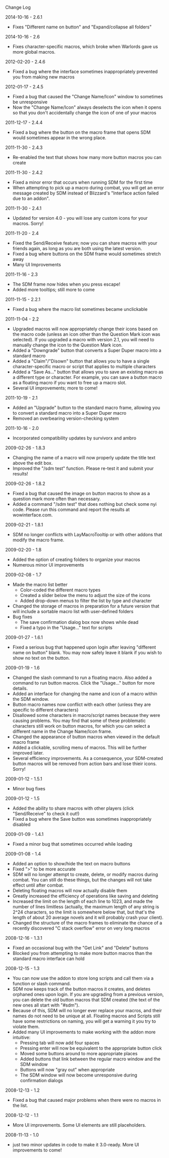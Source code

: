 Change Log

2014-10-16 - 2.6.1
* Fixes "Different name on button" and "Expand/collapse all folders"

2014-10-16 - 2.6
* Fixes character-specific macros, which broke when Warlords gave us more global macros.

2012-02-20 - 2.4.6
* Fixed a bug where the interface sometimes inappropriately prevented you from making new macros

2012-01-17 - 2.4.5
* Fixed a bug that caused the "Change Name/Icon" window to sometimes be unresponsive
* Now the "Change Name/Icon" always deselects the icon when it opens so that you don't accidentally change the icon of one of your macros

2011-12-17 - 2.4.4
* Fixed a bug where the button on the macro frame that opens SDM would sometimes appear in the wrong place.

2011-11-30 - 2.4.3
* Re-enabled the text that shows how many more button macros you can create

2011-11-30 - 2.4.2
* Fixed a minor error that occurs when running SDM for the first time
* When attempting to pick up a macro during combat, you will get an error message created by SDM instead of Blizzard's "Interface action failed due to an addon".

2011-11-30 - 2.4.1
* Updated for version 4.0 - you will lose any custom icons for your macros.  Sorry!

2011-11-20 - 2.4
* Fixed the Send/Receive feature; now you can share macros with your friends again, as long as you are both using the latest version.
* Fixed a bug where buttons on the SDM frame would sometimes stretch away
* Many UI Improvements

2011-11-16 - 2.3
* The SDM frame now hides when you press escape!
* Added more tooltips; still more to come

2011-11-15 - 2.2.1
* Fixed a bug where the macro list sometimes became unclickable

2011-11-04 - 2.2
* Upgraded macros will now appropriately change their icons based on the macro code (unless an icon other than the Question Mark icon was selected).  If you upgraded a macro with version 2.1, you will need to manually change the icon to the Question Mark icon.
* Added a "Downgrade" button that converts a Super Duper macro into a standard macro
* Added a "Claim"/"Disown" button that allows you to have a single character-specific macro or script that applies to multiple characters
* Added a "Save As..." button that allows you to save an existing macro as a different type or character.  For example, you can save a button macro as a floating macro if you want to free up a macro slot.
* Several UI improvements; more to come!

2011-10-19 - 2.1
* Added an "Upgrade" button to the standard macro frame, allowing you to convert a standard macro into a Super Duper macro
* Removed an overbearing version-checking system

2011-10-16 - 2.0
* Incorporated compatibility updates by survivorx and ambro

2009-02-26 - 1.8.3
* Changing the name of a macro will now properly update the title text above the edit box.
* Improved the "/sdm test" function.  Please re-test it and submit your results!

2009-02-26 - 1.8.2
* Fixed a bug that caused the image on button macros to show as a question mark more often than necessary.
* Added a command "/sdm test" that does nothing but check some nyi code.  Please run this command and report the results at wowinterface.com.

2009-02-21 - 1.8.1
* SDM no longer conflicts with LayMacroTooltip or with other addons that modify the macro frame.

2009-02-20 - 1.8
* Added the option of creating folders to organize your macros
* Numerous minor UI improvements

2009-02-08 - 1.7
* Made the macro list better
  *  Color-coded the different macro types
  *  Created a slider below the menu to adjust the size of the icons
  *  Added drop-down menus to filter the list by type and character
* Changed the storage of macros in preparation for a future version that will include a sortable macro list with user-defined folders
* Bug fixes
  *  The save confirmation dialog box now shows while dead
  *  Fixed a typo in the "Usage..." text for scripts

2009-01-27 - 1.6.1
* Fixed a serious bug that happened upon login after leaving "different name on button" blank.  You may now safely leave it blank if you wish to show no text on the button.

2009-01-19 - 1.6
* Changed the slash command to run a floating macro.  Also added a command to run button macros.  Click the "Usage..." button for more details.
* Added an interface for changing the name and icon of a macro within the SDM window.
* Button macro names now conflict with each other (unless they are specific to different characters)
* Disallowed some characters in macro/script names because they were causing problems.  You may find that some of these problematic characters still work on button macros, for which you can select a different name in the Change Name/Icon frame.
* Changed the appearance of button macros when viewed in the default macro frame
* Added a clickable, scrolling menu of macros.  This will be further improved later.
* Several efficiency improvements.  As a consequence, your SDM-created button macros will be removed from action bars and lose thieir icons.  Sorry!

2009-01-12 - 1.5.1
* Minor bug fixes

2009-01-12 - 1.5
* Added the ability to share macros with other players (click "Send/Receive" to check it out!)
* Fixed a bug where the Save button was sometimes inappropriately disabled

2009-01-09 - 1.4.1
* Fixed a minor bug that sometimes occurred while loading

2009-01-08 - 1.4
* Added an option to show/hide the text on macro buttons
* Fixed ">" to be more accurate
* SDM will no longer attempt to create, delete, or modify macros during combat.  You can still do these things, but the changes will not take effect until after combat.
* Deleting floating macros will now actually disable them
* Greatly increased the efficiency of operations like saving and deleting
* Increased the limit on the length of each line to 1023, and made the number of lines limitless (actually, the maximum length of any string is 2^24 characters, so the limit is somewhere below that, but that's the length of about 20 average novels and it will probably crash your client).
* Changed the structure of the macro frames to eliminate the chance of a recently discovered "C stack overflow" error on very long macros

2008-12-16 - 1.3.1
* Fixed an occasional bug with the "Get Link" and "Delete" buttons
* Blocked you from attempting to make more button macros than the standard macro interface can hold

2008-12-15 - 1.3
* You can now use the addon to store long scripts and call them via a function or slash command.
* SDM now keeps track of the button macros it creates, and deletes orphaned ones upon login. If you are upgrading from a previous version, you can delete the old button macros that SDM created (the text of the new ones all start with "#sdm").
* Because of this, SDM will no longer ever replace your macros, and their names do not need to be unique at all.  Floating macros and Scripts still have some restrictions on naming, you will get a warning it you try to violate them.
* Added many UI improvements to make working with the addon more intuitive:
  *  Pressing tab will now add four spaces
  *  Pressing enter will now be equivalent to the appropriate button click
  *  Moved some buttons around to more appropriate places
  *  Added buttons that link between the regular macro window and the SDM window
  *  Buttons will now "gray out" when appropriate
  *  The SDM window will now become unresponsive during confirmation dialogs

2008-12-13 - 1.2
* Fixed a bug that caused major problems when there were no macros in the list.

2008-12-12 - 1.1
* More UI improvements. Some UI elements are still placeholders.

2008-11-13 - 1.0
* just two minor updates in code to make it 3.0-ready. More UI improvements to come!
